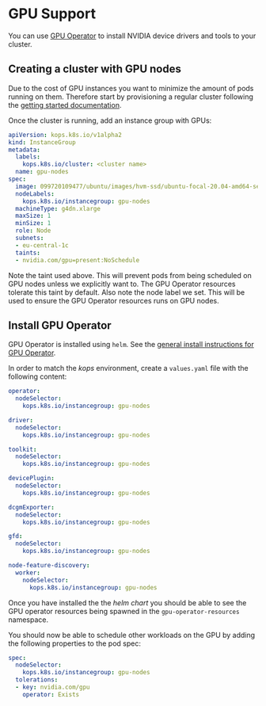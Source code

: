 # GPU Support

You can use [GPU Operator](https://docs.nvidia.com/datacenter/cloud-native/gpu-operator/overview.html) to install NVIDIA device drivers and tools to your cluster.

## Creating a cluster with GPU nodes

Due to the cost of GPU instances you want to minimize the amount of pods running on them. Therefore start by provisioning a regular cluster following the [getting started documentation](https://kops.sigs.k8s.io/getting_started/aws/).

Once the cluster is running, add an instance group with GPUs:

```yaml
apiVersion: kops.k8s.io/v1alpha2
kind: InstanceGroup
metadata:
  labels:
    kops.k8s.io/cluster: <cluster name>
  name: gpu-nodes
spec:
  image: 099720109477/ubuntu/images/hvm-ssd/ubuntu-focal-20.04-amd64-server-20200907
  nodeLabels:
    kops.k8s.io/instancegroup: gpu-nodes
  machineType: g4dn.xlarge
  maxSize: 1
  minSize: 1
  role: Node
  subnets:
  - eu-central-1c
  taints:
  - nvidia.com/gpu=present:NoSchedule
```

Note the taint used above. This will prevent pods from being scheduled on GPU nodes unless we explicitly want to. The GPU Operator resources tolerate this taint by default.
Also note the node label we set. This will be used to ensure the GPU Operator resources runs on GPU nodes. 

## Install GPU Operator
GPU Operator is installed using `helm`. See the [general install instructions for GPU Operator](https://docs.nvidia.com/datacenter/cloud-native/gpu-operator/getting-started.html#install-gpu-operator).

In order to match the _kops_ environment, create a `values.yaml` file with the following content:

```yaml
operator:
  nodeSelector:
    kops.k8s.io/instancegroup: gpu-nodes

driver:
  nodeSelector:
    kops.k8s.io/instancegroup: gpu-nodes

toolkit:
  nodeSelector:
    kops.k8s.io/instancegroup: gpu-nodes

devicePlugin:
  nodeSelector:
    kops.k8s.io/instancegroup: gpu-nodes

dcgmExporter:
  nodeSelector:
    kops.k8s.io/instancegroup: gpu-nodes

gfd:
  nodeSelector:
    kops.k8s.io/instancegroup: gpu-nodes

node-feature-discovery:
  worker:
    nodeSelector:
      kops.k8s.io/instancegroup: gpu-nodes
```

Once you have installed the the _helm chart_ you should be able to see the GPU operator resources being spawned in the `gpu-operator-resources` namespace.

You should now be able to schedule other workloads on the GPU by adding the following properties to the pod spec:
```yaml
spec:
  nodeSelector:
    kops.k8s.io/instancegroup: gpu-nodes
  tolerations:
  - key: nvidia.com/gpu
    operator: Exists
```